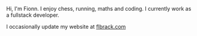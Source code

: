 Hi, I'm Fionn. I enjoy chess, running, maths and coding. I currently work as a fullstack developer.

I occasionally update my website at [flbrack.com](https://flbrack.com)
<!---
flbrack/flbrack is a ✨ special ✨ repository because its `README.md` (this file) appears on your GitHub profile.
You can click the Preview link to take a look at your changes.
--->
